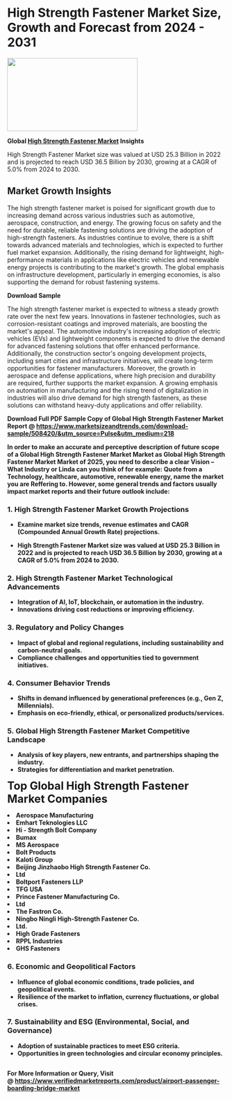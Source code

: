<H1>High Strength Fastener Market Size, Growth and Forecast from 2024 - 2031</H1><img class="aligncenter size-medium wp-image-584254" src="https://thirdeyenews.in/wp-content/uploads/2024/09/Global-Market-Research-300x168.jpeg" alt="" width="300" height="168" /><p><strong>Global&nbsp;<a href="https://www.marketsizeandtrends.com/download-sample/508420/&amp;utm_source=Pulse&amp;utm_medium=218">High Strength Fastener Market</a> Insights</strong></p><p>High Strength Fastener Market size was valued at USD 25.3 Billion in 2022 and is projected to reach USD 36.5 Billion by 2030, growing at a CAGR of 5.0% from 2024 to 2030.</p><p><h2>Market Growth Insights</h2> <p>The high strength fastener market is poised for significant growth due to increasing demand across various industries such as automotive, aerospace, construction, and energy. The growing focus on safety and the need for durable, reliable fastening solutions are driving the adoption of high-strength fasteners. As industries continue to evolve, there is a shift towards advanced materials and technologies, which is expected to further fuel market expansion. Additionally, the rising demand for lightweight, high-performance materials in applications like electric vehicles and renewable energy projects is contributing to the market's growth. The global emphasis on infrastructure development, particularly in emerging economies, is also supporting the demand for robust fastening systems.</p> <p><strong>Download Sample</strong></p> <p>The high strength fastener market is expected to witness a steady growth rate over the next few years. Innovations in fastener technologies, such as corrosion-resistant coatings and improved materials, are boosting the market's appeal. The automotive industry's increasing adoption of electric vehicles (EVs) and lightweight components is expected to drive the demand for advanced fastening solutions that offer enhanced performance. Additionally, the construction sector's ongoing development projects, including smart cities and infrastructure initiatives, will create long-term opportunities for fastener manufacturers. Moreover, the growth in aerospace and defense applications, where high precision and durability are required, further supports the market expansion. A growing emphasis on automation in manufacturing and the rising trend of digitalization in industries will also drive demand for high strength fasteners, as these solutions can withstand heavy-duty applications and offer reliability. <p><strong></p><p><span class=""><strong>Download Full PDF Sample Copy of Global High Strength Fastener Market Report</strong> @ <a href="https://www.marketsizeandtrends.com/download-sample/508420/&amp;utm_source=Pulse&amp;utm_medium=218" target="_blank">https://www.marketsizeandtrends.com/download-sample/508420/&amp;utm_source=Pulse&amp;utm_medium=218</a></span></p><p>In order to make an accurate and perceptive description of future scope of a Global&nbsp;High Strength Fastener Market Market as Global&nbsp;High Strength Fastener Market Market of 2025, you need to describe a clear Vision &ndash; What Industry or Linda can you think of for example: Quote from a Technology, healthcare, automotive, renewable energy, name the market you are Reffering to. However, some general trends and factors usually impact market reports and their future outlook include:</p><h3>1.&nbsp;<strong>High Strength Fastener Market Growth Projections</strong></h3><ul><li>Examine market size trends, revenue estimates and CAGR (Compounded Annual Growth Rate) projections.</li><li><p>High Strength Fastener Market size was valued at USD 25.3 Billion in 2022 and is projected to reach USD 36.5 Billion by 2030, growing at a CAGR of 5.0% from 2024 to 2030.</p></li></ul><h3>2.&nbsp;<strong>High Strength Fastener Market Technological Advancements</strong></h3><ul><li>Integration of AI, IoT, blockchain, or automation in the industry.</li><li>Innovations driving cost reductions or improving efficiency.</li></ul><h3>3.&nbsp;<strong>Regulatory and Policy Changes</strong></h3><ul><li>Impact of global and regional regulations, including sustainability and carbon-neutral goals.</li><li>Compliance challenges and opportunities tied to government initiatives.</li></ul><h3>4.&nbsp;<strong>Consumer Behavior Trends</strong></h3><ul><li>Shifts in demand influenced by generational preferences (e.g., Gen Z, Millennials).</li><li>Emphasis on eco-friendly, ethical, or personalized products/services.</li></ul><h3>5.&nbsp;<strong>Global High Strength Fastener Market Competitive Landscape</strong></h3><ul><li>Analysis of key players, new entrants, and partnerships shaping the industry.</li><li>Strategies for differentiation and market penetration.</li></ul><p data-pm-slice="1 1 []"><span style="color: inherit; font-family: inherit; font-size: 25px;">Top Global High Strength Fastener Market Companies</span></p><div class="" data-test-id=""><p><li>Aerospace Manufacturing</li><li> Emhart Teknologies LLC</li><li> Hi - Strength Bolt Company</li><li> Bumax</li><li> MS Aerospace</li><li> Bolt Products</li><li> Kaloti Group</li><li> Beijing Jinzhaobo High Strength Fastener Co.</li><li> Ltd</li><li> Boltport Fasteners LLP</li><li> TFG USA</li><li> Prince Fastener Manufacturing Co.</li><li> Ltd</li><li> The Fastron Co.</li><li> Ningbo Ningli High-Strength Fastener Co.</li><li> Ltd.</li><li> High Grade Fasteners</li><li> RPPL Industries</li><li> GHS Fasteners</li></p></div><h3>6.&nbsp;<strong>Economic and Geopolitical Factors</strong></h3><ul><li>Influence of global economic conditions, trade policies, and geopolitical events.</li><li>Resilience of the market to inflation, currency fluctuations, or global crises.</li></ul><h3>7.&nbsp;<strong>Sustainability and ESG (Environmental, Social, and Governance)</strong></h3><ul><li>Adoption of sustainable practices to meet ESG criteria.</li><li>Opportunities in green technologies and circular economy principles.</li></ul><h2><strong style="font-size: 14px;">For More Information or Query, Visit @&nbsp;</strong><a style="background-color: #ffffff; font-size: 14px;" href="https://www.marketsizeandtrends.com/report/high-strength-fastener-market/" target="_blank">https://www.verifiedmarketreports.com/product/airport-passenger-boarding-bridge-market</a></h2>
